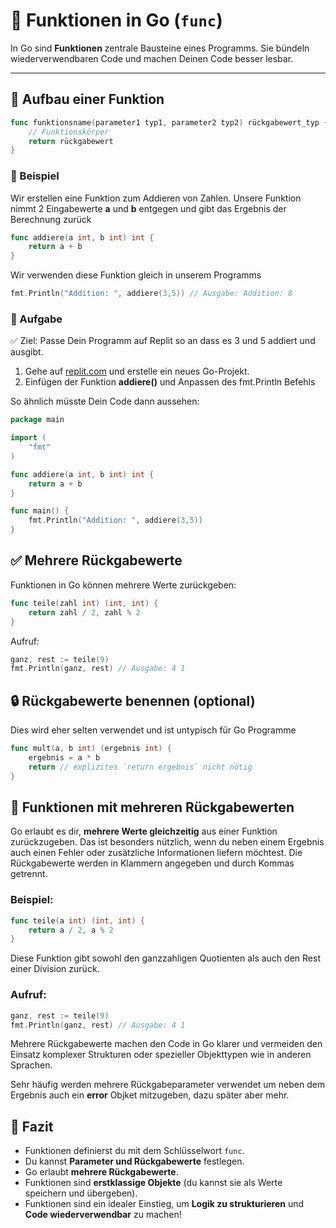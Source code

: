 # 🔧 Funktionen in Go (`func`)

In Go sind **Funktionen** zentrale Bausteine eines Programms. Sie bündeln wiederverwendbaren Code und machen Deinen Code besser lesbar.

---

## 🧩 Aufbau einer Funktion

```go
func funktionsname(parameter1 typ1, parameter2 typ2) rückgabewert_typ {
    // Funktionskörper
    return rückgabewert
}
```

### 🔁 Beispiel

Wir erstellen eine Funktion zum Addieren von Zahlen. Unsere Funktion nimmt 2 Eingabewerte 
**a** und **b** entgegen und gibt das Ergebnis der Berechnung zurück
```go
func addiere(a int, b int) int {
    return a + b
}
```

Wir verwenden diese Funktion gleich in unserem Programms
```go
fmt.Println("Addition: ", addiere(3,5)) // Ausgabe: Addition: 8
```

### 📝 Aufgabe
✅ Ziel: Passe Dein Programm auf Replit so an dass es 3 und 5 addiert und ausgibt.

1. Gehe auf [replit.com](https://replit.com) und erstelle ein neues Go-Projekt.
2. Einfügen der Funktion **addiere()** und Anpassen des fmt.Println Befehls

So ähnlich müsste Dein Code dann aussehen:
```go
package main

import (
    "fmt"
)

func addiere(a int, b int) int {
    return a + b
}

func main() {
    fmt.Println("Addition: ", addiere(3,5))
}
```

## ✅ Mehrere Rückgabewerte
Funktionen in Go können mehrere Werte zurückgeben:
```go
func teile(zahl int) (int, int) {
    return zahl / 2, zahl % 2
}
```

Aufruf:
```go
ganz, rest := teile(9)
fmt.Println(ganz, rest) // Ausgabe: 4 1
```

## 🔒 Rückgabewerte benennen (optional)
Dies wird eher selten verwendet und ist untypisch für Go Programme
```go
func mult(a, b int) (ergebnis int) {
    ergebnis = a * b
    return // explizites `return ergebnis` nicht nötig
}
```

## 🔁 Funktionen mit mehreren Rückgabewerten

Go erlaubt es dir, **mehrere Werte gleichzeitig** aus einer Funktion zurückzugeben. Das ist besonders nützlich, wenn du neben einem Ergebnis auch einen Fehler oder zusätzliche Informationen liefern möchtest. Die Rückgabewerte werden in Klammern angegeben und durch Kommas getrennt.

### Beispiel:
```go
func teile(a int) (int, int) {
    return a / 2, a % 2
}
```

Diese Funktion gibt sowohl den ganzzahligen Quotienten als auch den Rest einer Division zurück.

### Aufruf:
```go
ganz, rest := teile(9)
fmt.Println(ganz, rest) // Ausgabe: 4 1
```

Mehrere Rückgabewerte machen den Code in Go klarer und vermeiden den Einsatz komplexer Strukturen oder spezieller Objekttypen wie in anderen Sprachen.

Sehr häufig werden mehrere Rückgabeparameter verwendet um neben dem Ergebnis auch ein **error** Objket mitzugeben, dazu später aber mehr.

## 📌 Fazit

- Funktionen definierst du mit dem Schlüsselwort `func`.
- Du kannst **Parameter und Rückgabewerte** festlegen.
- Go erlaubt **mehrere Rückgabewerte**.
- Funktionen sind **erstklassige Objekte** (du kannst sie als Werte speichern und übergeben).
- Funktionen sind ein idealer Einstieg, um **Logik zu strukturieren** und **Code wiederverwendbar** zu machen!